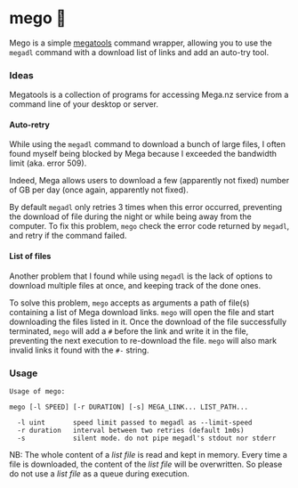 # mego 💾

Mego is a simple [megatools](https://github.com/megous/megatools) command wrapper, allowing you to use the `megadl` command with a download list of links and add an auto-try tool.

### Ideas

Megatools is a collection of programs for accessing Mega.nz service from a command line of your desktop or server.

#### Auto-retry

While using the `megadl` command to download a bunch of large files, I often found myself being blocked by Mega because I exceeded the bandwidth limit (aka. error 509).

Indeed, Mega allows users to download a few (apparently not fixed) number of GB per day (once again, apparently not fixed).

By default `megadl` only retries 3 times when this error occurred, preventing the download of file during the night or while being away from the computer. To fix this problem, `mego` check the error code returned by `megadl`, and retry if the command failed.

#### List of files

Another problem that I found while using `megadl` is the lack of options to download multiple files at once, and keeping track of the done ones.

To solve this problem, `mego` accepts as arguments a path of file(s) containing a list of Mega download links. `mego` will open the file and start downloading the files listed in it. Once the download of the file successfully terminated, `mego` will add a `#` before the link and write it in the file, preventing the next execution to re-download the file. `mego` will also mark invalid links it found with the `#-` string.

### Usage

```
Usage of mego:

mego [-l SPEED] [-r DURATION] [-s] MEGA_LINK... LIST_PATH...

  -l uint       speed limit passed to megadl as --limit-speed
  -r duration   interval between two retries (default 1m0s)
  -s            silent mode. do not pipe megadl's stdout nor stderr
```

NB: The whole content of a *list file* is read and kept in memory. Every time a file is downloaded, the content of the *list file* will be overwritten. So please do not use a *list file* as a queue during execution.  
